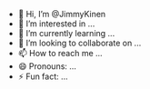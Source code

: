- 👋 Hi, I’m @JimmyKinen
- 👀 I’m interested in ...
- 🌱 I’m currently learning ...
- 💞️ I’m looking to collaborate on ...
- 📫 How to reach me ...
- 😄 Pronouns: ...
- ⚡ Fun fact: ...

<!---
JimmyKinen/JimmyKinen is a ✨ special ✨ repository because its `README.md` (this file) appears on your GitHub profile.
You can click the Preview link to take a look at your changes.
--->
